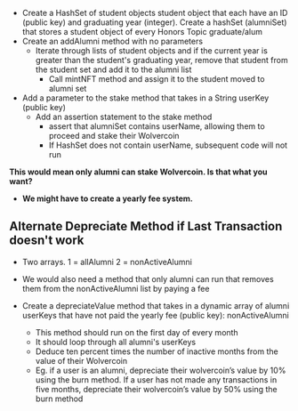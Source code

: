 - Create a HashSet of student objects student object that each have an ID (public key) and graduating year (integer). Create a hashSet (alumniSet) that stores a student object of every Honors Topic graduate/alum
- Create an addAlumni method with no parameters
	- Iterate through lists of student objects and if the current year is greater than the student's graduating year, remove that student from the student set and add it to the alumni list
		- Call mintNFT method and assign it to the student moved to alumni set
- Add a parameter to the stake method that takes in a String userKey (public key)
	- Add an assertion statement to the stake method
		- assert that alumniSet contains userName, allowing them to proceed and stake their Wolvercoin
		- If HashSet does not contain userName, subsequent code will not run

	
**This would mean only alumni can stake Wolvercoin. Is that what you want?**

- **We might have to create a yearly fee system.**

## Alternate Depreciate Method if Last Transaction doesn't work
- Two arrays. 1 = allAlumni 2 = nonActiveAlumni
- We would also need a method that only alumni can run that removes them from the nonActiveAlumni list by paying a fee

- Create a depreciateValue method that takes in a dynamic array of alumni userKeys that have not paid the yearly fee (public key): nonActiveAlumni
	- This method should run on the first day of every month
	- It should loop through all alumni's userKeys
	- Deduce ten percent times the number of inactive months from the value of their Wolvercoin
	- Eg. if a user is an alumni, depreciate their wolvercoin’s value by 10% using the burn method. If a user has not made any transactions in five months, depreciate their wolvercoin’s value by 50% using the burn method
